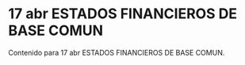 # 17 abr  ESTADOS FINANCIEROS DE BASE COMUN

Contenido para 17 abr  ESTADOS FINANCIEROS DE BASE COMUN.